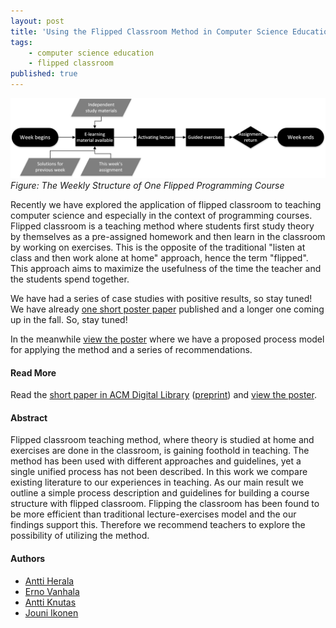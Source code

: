 ```yaml
---
layout: post
title: 'Using the Flipped Classroom Method in Computer Science Education, pt. 1'
tags:
    - computer science education
    - flipped classroom
published: true
---
```


![Figure: The Weekly Structure of One Flipped Programming Course](/assets/img/2016-06-02-flipped-pt-1.png)
*Figure: The Weekly Structure of One Flipped Programming Course*

Recently we have explored the application of flipped classroom to teaching computer science and especially in the context of programming courses. Flipped classroom is a teaching method where students first study theory by themselves as a pre-assigned homework and then learn in the classroom by working on exercises. This is the opposite of the traditional "listen at class and then work alone at home" approach, hence the term "flipped". This approach aims to maximize the usefulness of the time the teacher and the students spend together.

We have had a series of case studies with positive results, so stay tuned! We have already [one short poster paper](https://www.researchgate.net/publication/301454228_Teaching_programming_with_flipped_classroom_method_a_study_from_two_programming_courses) published and a longer one coming up in the fall. So, stay tuned!

In the meanwhile [view the poster](/assets/PDFs/2016-06-02-flipped-pt-1-poster.pdf) where we have a proposed process model for applying the method and a series of recommendations. 

#### Read More
Read the [short paper in ACM Digital Library](http://dl.acm.org/citation.cfm?id=2828983) ([preprint](https://www.researchgate.net/publication/301454228_Teaching_programming_with_flipped_classroom_method_a_study_from_two_programming_courses)) and [view the poster](http://doi.org/10.5281/zenodo.495582).

#### Abstract
Flipped classroom teaching method, where theory is studied at home and exercises are done in the classroom, is gaining foothold in teaching. The method has been used with different approaches and guidelines, yet a single unified process has not been described. In this work we compare existing literature to our experiences in teaching. As our main result we outline a simple process description and guidelines for building a course structure with flipped classroom. Flipping the classroom has been found to be more efficient than traditional lecture-exercises model and the our findings support this. Therefore we recommend teachers to explore the possibility of utilizing the method.

#### Authors
* [Antti Herala](https://twitter.com/anttiherala)
* [Erno Vanhala](https://twitter.com/ernovanhala)
* [Antti Knutas](https://twitter.com/aknutas)
* [Jouni Ikonen](https://twitter.com/jouni_ikonen)